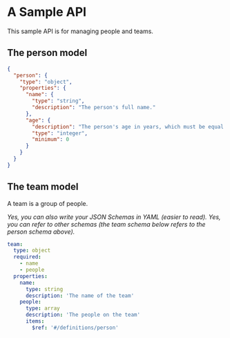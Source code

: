 # A Sample API

This sample API is for managing people and teams.

## The person model

```json
{
  "person": {
    "type": "object",
    "properties": {
      "name": {
        "type": "string",
        "description": "The person's full name."
      },
      "age": {
        "description": "The person's age in years, which must be equal to or greater than zero.",
        "type": "integer",
        "minimum": 0
      }
    }
  }
}
```

## The team model

A team is a group of people.

*Yes, you can also write your JSON Schemas in YAML (easier to read).*
*Yes, you can refer to other schemas (the team schema below refers to the person schema above).*

```yaml
team:
  type: object
  required:
    - name
    - people
  properties:
    name:
      type: string
      description: 'The name of the team'
    people:
      type: array
      description: 'The people on the team'
      items:
        $ref: '#/definitions/person'
```
